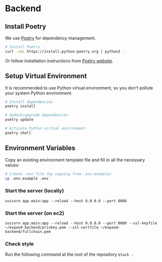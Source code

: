 # Backend

## Install Poetry

We use [Poetry](https://python-poetry.org/) for dependency management.

```bash
# Install Poetry
curl -sSL https://install.python-poetry.org | python3 -
```

Or follow installation instructions from [Poetry website](https://python-poetry.org/docs/#installation).

## Setup Virtual Environment

It is recommended to use Python virtual environment, so you don't pollute your system Python environment.

```bash
# Install dependencies
poetry install
```

```bash
# Update/upgrade dependencies
poetry update
```

```bash
# Activate Python virtual environment
poetry shell
```

## Environment Variables
Copy an existing environment template file and fill in all the necessary values:
```bash
# Create .env file (by copying from .env.example)
cp .env.example .env
```

### Start the server (locally)

```
uvicorn app.main:app --reload --host 0.0.0.0 --port 8080
```

### Start the server (on ec2)

```
uvicorn app.main:app --reload --host 0.0.0.0 --port 8080 --ssl-keyfile ~/expand-backend/privkey.pem --ssl-certfile ~/expand-backend/fullchain.pem
```

### Check style

Run the following command at the root of the repository
`black .`
